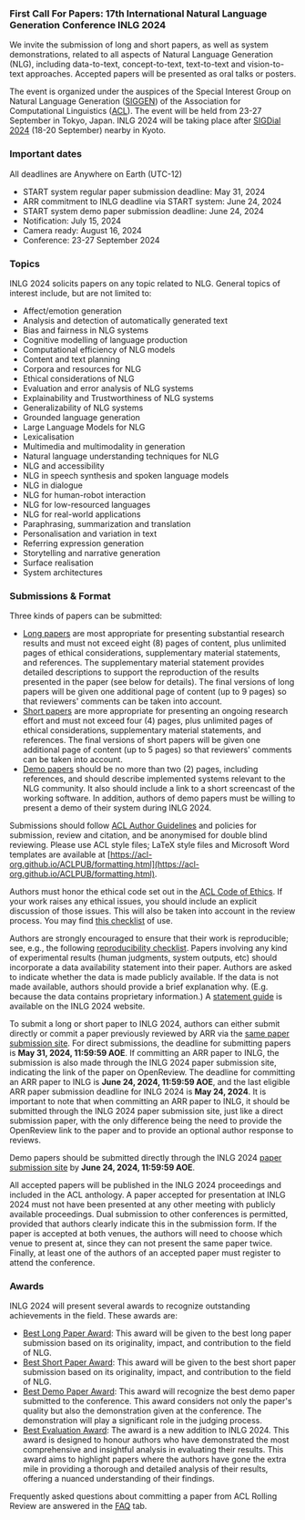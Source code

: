 ### First Call For Papers: 17th International Natural Language Generation Conference INLG 2024

We invite the submission of long and short papers, as well as system demonstrations, related to all aspects of Natural Language Generation (NLG), including data-to-text, concept-to-text, text-to-text and vision-to-text approaches. Accepted papers will be presented as oral talks or posters.

The event is organized under the auspices of the Special Interest Group on Natural Language Generation ([SIGGEN](https://aclweb.org/aclwiki/SIGGEN)) of the Association for Computational Linguistics ([ACL](https://aclweb.org/)). The event will be held from 23-27 September in Tokyo, Japan. INLG 2024 will be taking place after [SIGDial 2024](https://2024.sigdial.org/) (18-20 September) nearby in Kyoto.

### Important dates

All deadlines are Anywhere on Earth (UTC-12)

- START system regular paper submission deadline: May 31, 2024
- ARR commitment to INLG deadline via START system: June 24, 2024
- START system demo paper submission deadline: June 24, 2024
- Notification: July 15, 2024
- Camera ready: August 16, 2024
- Conference: 23-27 September 2024

### Topics

INLG 2024 solicits papers on any topic related to NLG. General topics of interest include, but are not limited to:

- Affect/emotion generation
- Analysis and detection of automatically generated text
- Bias and fairness in NLG systems
- Cognitive modelling of language production
- Computational efficiency of NLG models
- Content and text planning
- Corpora and resources for NLG
- Ethical considerations of NLG
- Evaluation and error analysis of NLG systems
- Explainability and Trustworthiness of NLG systems
- Generalizability of NLG systems
- Grounded language generation
- Large Language Models for NLG
- Lexicalisation
- Multimedia and multimodality in generation
- Natural language understanding techniques for NLG
- NLG and accessibility
- NLG in speech synthesis and spoken language models
- NLG in dialogue
- NLG for human-robot interaction
- NLG for low-resourced languages
- NLG for real-world applications
- Paraphrasing, summarization and translation
- Personalisation and variation in text
- Referring expression generation
- Storytelling and narrative generation
- Surface realisation
- System architectures

### Submissions & Format

Three kinds of papers can be submitted:

- <u>Long papers</u> are most appropriate for presenting substantial research results and must not exceed eight (8) pages of content, plus unlimited pages of ethical considerations, supplementary material statements, and references. The supplementary material statement provides detailed descriptions to support the reproduction of the results presented in the paper (see below for details). The final versions of long papers will be given one additional page of content (up to 9 pages) so that reviewers' comments can be taken into account.
- <u>Short papers</u> are more appropriate for presenting an ongoing research effort and must not exceed four (4) pages, plus unlimited pages of ethical considerations, supplementary material statements, and references. The final versions of short papers will be given one additional page of content (up to 5 pages) so that reviewers' comments can be taken into account.
- <u>Demo papers</u> should be no more than two (2) pages, including references, and should describe implemented systems relevant to the NLG community. It also should include a link to a short screencast of the working software. In addition, authors of demo papers must be willing to present a demo of their system during INLG 2024.

Submissions should follow [ACL Author Guidelines](https://www.aclweb.org/adminwiki/index.php?title=ACL_Author_Guidelines) and policies for submission, review and citation, and be anonymised for double blind reviewing. Please use ACL style files; LaTeX style files and Microsoft Word templates are available at [https://acl-org.github.io/ACLPUB/formatting.html](https://acl-org.github.io/ACLPUB/formatting.html).

Authors must honor the ethical code set out in the [ACL Code of Ethics](https://www.aclweb.org/portal/content/acl-code-ethics). If your work raises any ethical issues, you should include an explicit discussion of those issues. This will also be taken into account in the review process. You may find [this checklist](https://aclrollingreview.org/responsibleNLPresearch/) of use.

Authors are strongly encouraged to ensure that their work is reproducible; see, e.g., the following [reproducibility checklist](https://2021.aclweb.org/calls/reproducibility-checklist/). Papers involving any kind of experimental results (human judgments, system outputs, etc) should incorporate a data availability statement into their paper. Authors are asked to indicate whether the data is made publicly available. If the data is not made available, authors should provide a brief explanation why. (E.g. because the data contains proprietary information.) A [statement guide](/resource-statement.html) is available on the INLG 2024 website.

To submit a long or short paper to INLG 2024, authors can either submit directly or commit a paper previously reviewed by ARR via the [same paper submission site](https://softconf.com/n/inlg2024/). For direct submissions, the deadline for submitting papers is **May 31, 2024, 11:59:59 AOE**. If committing an ARR paper to INLG, the submission is also made through the INLG 2024 paper submission site, indicating the link of the paper on OpenReview. The deadline for committing an ARR paper to INLG is **June 24, 2024, 11:59:59 AOE**, and the last eligible ARR paper submission deadline for INLG 2024 is **May 24, 2024**. It is important to note that when committing an ARR paper to INLG, it should be submitted through the INLG 2024 paper submission site, just like a direct submission paper, with the only difference being the need to provide the OpenReview link to the paper and to provide an optional author response to reviews.

Demo papers should be submitted directly through the INLG 2024 [paper submission site](https://softconf.com/n/inlg2024/) by **June 24, 2024, 11:59:59 AOE**.

All accepted papers will be published in the INLG 2024 proceedings and included in the ACL anthology. A paper accepted for presentation at INLG 2024 must not have been presented at any other meeting with publicly available proceedings. Dual submission to other conferences is permitted, provided that authors clearly indicate this in the submission form. If the paper is accepted at both venues, the authors will need to choose which venue to present at, since they can not present the same paper twice.
Finally, at least one of the authors of an accepted paper must register to attend the conference.

### Awards

INLG 2024 will present several awards to recognize outstanding achievements in the field. These awards are:

- <u>Best Long Paper Award</u>: This award will be given to the best long paper submission based on its originality, impact, and contribution to the field of NLG.
- <u>Best Short Paper Award</u>: This award will be given to the best short paper submission based on its originality, impact, and contribution to the field of NLG.
- <u>Best Demo Paper Award</u>: This award will recognize the best demo paper submitted to the conference. This award considers not only the paper's quality but also the demonstration given at the conference. The demonstration will play a significant role in the judging process.
- <u>Best Evaluation Award</u>: The award is a new addition to INLG 2024. This award is designed to honour authors who have demonstrated the most comprehensive and insightful analysis in evaluating their results. This award aims to highlight papers where the authors have gone the extra mile in providing a thorough and detailed analysis of their results, offering a nuanced understanding of their findings.

Frequently asked questions about committing a paper from ACL Rolling Review are answered in the [FAQ](/faq.html) tab.
